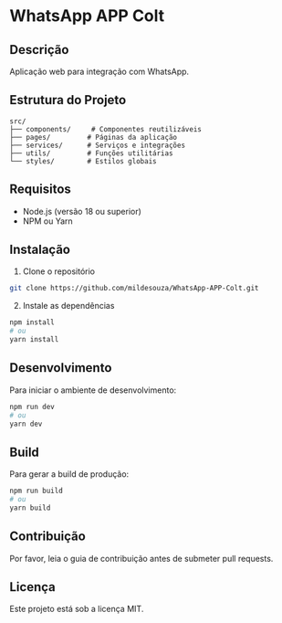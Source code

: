 # WhatsApp APP Colt

## Descrição
Aplicação web para integração com WhatsApp.

## Estrutura do Projeto
```
src/
├── components/     # Componentes reutilizáveis
├── pages/         # Páginas da aplicação
├── services/      # Serviços e integrações
├── utils/         # Funções utilitárias
└── styles/        # Estilos globais
```

## Requisitos
- Node.js (versão 18 ou superior)
- NPM ou Yarn

## Instalação
1. Clone o repositório
```bash
git clone https://github.com/mildesouza/WhatsApp-APP-Colt.git
```

2. Instale as dependências
```bash
npm install
# ou
yarn install
```

## Desenvolvimento
Para iniciar o ambiente de desenvolvimento:
```bash
npm run dev
# ou
yarn dev
```

## Build
Para gerar a build de produção:
```bash
npm run build
# ou
yarn build
```

## Contribuição
Por favor, leia o guia de contribuição antes de submeter pull requests.

## Licença
Este projeto está sob a licença MIT. 